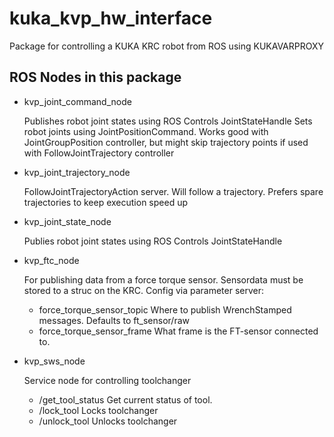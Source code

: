 # kuka_kvp_hw_interface

Package for controlling a KUKA KRC robot from ROS using KUKAVARPROXY


## ROS Nodes in this package

* kvp_joint_command_node

   Publishes robot joint states using ROS Controls JointStateHandle
   Sets robot joints using JointPositionCommand. Works good with JointGroupPosition controller, but might skip trajectory points if used with FollowJointTrajectory controller

* kvp_joint_trajectory_node

   FollowJointTrajectoryAction server. Will follow a trajectory. Prefers spare trajectories to keep execution speed up

* kvp_joint_state_node

   Publies robot joint states using ROS Controls JointStateHandle


* kvp_ftc_node

   For publishing data from a force torque sensor. Sensordata must be stored to a struc on the KRC.
   Config via parameter server:
   * force_torque_sensor_topic Where to publish WrenchStamped messages. Defaults to ft_sensor/raw
   * force_torque_sensor_frame What frame is the FT-sensor connected to.

* kvp_sws_node

  Service node for controlling toolchanger
  * /get_tool_status Get current status of tool.
  * /lock_tool Locks toolchanger
  * /unlock_tool Unlocks toolchanger

